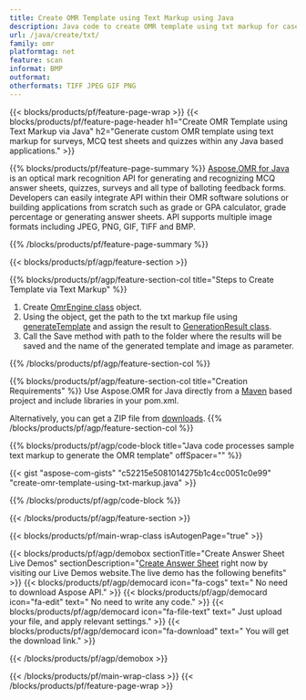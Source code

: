 ```yaml
---
title: Create OMR Template using Text Markup using Java
description: Java code to create OMR template using txt markup for cases like Answer Sheet Images or MCQ Answer Sheets 
url: /java/create/txt/
family: omr
platformtag: net
feature: scan
informat: BMP
outformat:
otherformats: TIFF JPEG GIF PNG
---
```

{{< blocks/products/pf/feature-page-wrap >}}
{{< blocks/products/pf/feature-page-header h1="Create OMR Template using Text Markup via Java" h2="Generate custom OMR template using text markup for surveys, MCQ test sheets and quizzes within any Java based applications." >}}

{{% blocks/products/pf/feature-page-summary %}}
[Aspose.OMR for Java](https://products.aspose.com/omr/java/) is an optical mark recognition API for generating and recognizing MCQ answer sheets, quizzes, surveys and all type of balloting feedback forms. Developers can easily integrate API within their OMR software solutions or building applications from scratch such as grade or GPA calculator, grade percentage or generating answer sheets. API supports multiple image formats including JPEG, PNG, GIF, TIFF and BMP.

{{% /blocks/products/pf/feature-page-summary  %}}

{{< blocks/products/pf/agp/feature-section >}}

{{% blocks/products/pf/agp/feature-section-col title="Steps to Create Template via Text Markup" %}}
1. Create [OmrEngine class](https://apireference.aspose.com/omr/java/com.aspose.omr/OmrEngine#generateTemplate-java.lang.String-) object.
2. Using the object, get the path to the txt markup file using [generateTemplate](https://apireference.aspose.com/java/omr/com.aspose.omr/OmrEngine#generateTemplate-java.lang.String-) and assign the result to [GenerationResult class](https://apireference.aspose.com/omr/java/com.aspose.omr/GenerationResult).
3. Call the Save method with path to the folder where the results will be saved and the name of the generated template and image as parameter. 

{{% /blocks/products/pf/agp/feature-section-col %}}

{{% blocks/products/pf/agp/feature-section-col title="Creation Requirements" %}}
Use Aspose.OMR for Java directly from a [Maven](https://repository.aspose.com/webapp/#/artifacts/browse/tree/General/repo/com/aspose/aspose-omr) based project and include libraries in your pom.xml.

Alternatively, you can get a ZIP file from [downloads](https://downloads.aspose.com/omr/java).
{{% /blocks/products/pf/agp/feature-section-col %}}

{{% blocks/products/pf/agp/code-block title="Java code processes sample text markup to generate the OMR template" offSpacer="" %}}

{{< gist "aspose-com-gists" "c52215e5081014275b1c4cc0051c0e99" "create-omr-template-using-txt-markup.java" >}}

{{% /blocks/products/pf/agp/code-block %}}

{{< /blocks/products/pf/agp/feature-section >}}

{{< blocks/products/pf/main-wrap-class isAutogenPage="true" >}}

{{< blocks/products/pf/agp/demobox sectionTitle="Create Answer Sheet Live Demos" sectionDescription="[Create Answer Sheet](https://products.aspose.app/omr/create-answer-sheet) right now by visiting our Live Demos website.The live demo has the following benefits" >}}
        {{< blocks/products/pf/agp/democard icon="fa-cogs" text=" No need to download Aspose API." >}}
        {{< blocks/products/pf/agp/democard icon="fa-edit" text=" No need to write any code." >}}
        {{< blocks/products/pf/agp/democard icon="fa-file-text" text=" Just upload your file, and apply relevant settings." >}}
        {{< blocks/products/pf/agp/democard icon="fa-download" text=" You will get the download link." >}}
		
{{< /blocks/products/pf/agp/demobox >}}

{{< /blocks/products/pf/main-wrap-class >}}
{{< /blocks/products/pf/feature-page-wrap >}}